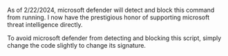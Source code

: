 As of 2/22/2024, microsoft defender will detect and block this command from running. I now have the prestigious honor of supporting microsoft threat intelligence directly. 

To avoid microsoft defender from detecting and blocking this script, simply change the code slightly to change its signature.
